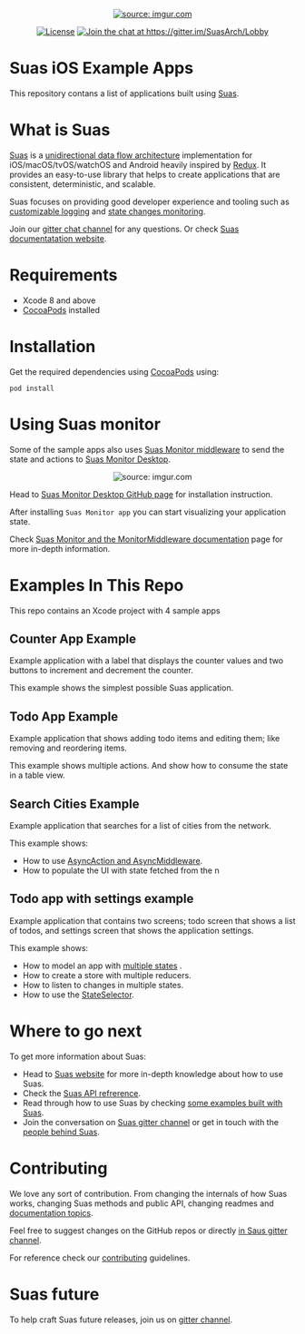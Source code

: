 <p align="center">
<a href="http://imgur.com/a0IkBEX"><img src="http://i.imgur.com/a0IkBEX.png" title="source: imgur.com" /></a>
</p>
<p align="center">
<a href="https://raw.githubusercontent.com/zendesk/Suas-iOS/master/LICENSE?token=AIff-oX-dNf-KBOKyXYPRP9yto5D246gks5ZlwP7wA%3D%3D"><img src="https://img.shields.io/badge/License-Apache%202.0-blue.svg" alt="License" /></a>
<a href="https://gitter.im/SuasArch/Lobby?utm_source=badge&amp;utm_medium=badge&amp;utm_campaign=pr-badge&amp;utm_content=badge"><img src="https://badges.gitter.im/Join%20Chat.svg" alt="Join the chat at https://gitter.im/SuasArch/Lobby" /></a>
</p>

# Suas iOS Example Apps

This repository contans a list of applications built using [Suas](https://github.com/zendesk/Suas-iOS).

# What is Suas

[Suas](https://github.com/zendesk/Suas-iOS) is a [unidirectional data flow architecture](https://suas.readme.io/docs/why-unidirectional-architectures) implementation for iOS/macOS/tvOS/watchOS and Android heavily inspired by [Redux](http://redux.js.org). It provides an easy-to-use library that helps to create applications that are consistent, deterministic, and scalable.

Suas focuses on providing good developer experience and tooling such as [customizable logging](https://suas.readme.io/docs/logging-in-suas) and [state changes monitoring](https://suas.readme.io/docs/monitor-middleware-monitor-js).

Join our [gitter chat channel](https://gitter.im/SuasArch/Lobby) for any questions. Or check [Suas documentatation website](https://suas.readme.io).

# Requirements
- Xcode 8 and above
- [CocoaPods](https://cocoapods.org/) installed

# Installation

Get the required dependencies using [CocoaPods](https://cocoapods.org/) using:

```
pod install
```

# Using Suas monitor

Some of the sample apps also uses [Suas Monitor middleware](https://github.com/zendesk/Suas-Monitor-Middleware) to send the state and actions to [Suas Monitor Desktop](https://travis-ci.com/zendesk/Suas-Monitor).

<p align="center">
<img src="http://i.imgur.com/QsbDsN7.gif" title="source: imgur.com" />
</p>

Head to [Suas Monitor Desktop GitHub page](https://travis-ci.com/zendesk/Suas-Monitor) for installation instruction.

After installing `Suas Monitor app` you can start visualizing your application state.

Check [Suas Monitor and the MonitorMiddleware documentation](https://suas.readme.io/docs/monitor-middleware-monitor-js) page for more in-depth information.

# Examples In This Repo

This repo contains an Xcode project with 4 sample apps

## Counter App Example
Example application with a label that displays the counter values and two buttons to increment and decrement the counter.

This example shows the simplest possible Suas application.

## Todo App Example
Example application that shows adding todo items and editing them; like removing and reordering items.

This example shows multiple actions. And show how to consume the state in a table view.

## Search Cities Example

Example application that searches for a list of cities from the network.

This example shows:
- How to use [AsyncAction and AsyncMiddleware](https://suas.readme.io/docs/async-actions). 
- How to populate the UI with state fetched from the n

## Todo app with settings example

Example application that contains two screens; todo screen that shows a list of todos, and settings screen that shows the application settings.

This example shows:
- How to model an app with [multiple states](https://suas.readme.io/docs/applications-with-multiple-decoupled-states) . 
- How to create a store with multiple reducers.
- How to listen to changes in multiple states.
- How to use the [StateSelector](https://suas.readme.io/docs/using-the-stateconverter).

# Where to go next

To get more information about Suas:
- Head to [Suas website](https://suas.readme.io/docs) for more in-depth knowledge about how to use Suas.
- Check the [Suas API refrerence](https://zendesk.github.io/Suas-iOS/).
- Read through how to use Suas by checking [some examples built with Suas](https://suas.readme.io/docs/list-of-examples).
- Join the conversation on [Suas gitter channel](https://gitter.im/SuasArch/Lobby) or get in touch with the [people behind Suas](https://suas.readme.io/docs/contact-us).

# Contributing

We love any sort of contribution. From changing the internals of how Suas works, changing Suas methods and public API, changing readmes and [documentation topics](https://suas.readme.io). 

Feel free to suggest changes on the GitHub repos or directly [in Saus gitter channel](https://gitter.im/SuasArch/Lobby).

For reference check our [contributing](https://suas.readme.io/docs/contributing) guidelines.

# Suas future

To help craft Suas future releases, join us on [gitter channel](https://gitter.im/SuasArch/Lobby).